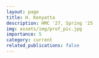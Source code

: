 ```yaml
---
layout: page
title: H. Kenyatta
description: HMC '27, Spring '25
img: assets/img/prof_pic.jpg
importance: 5
category: current
related_publications: false
---
```

